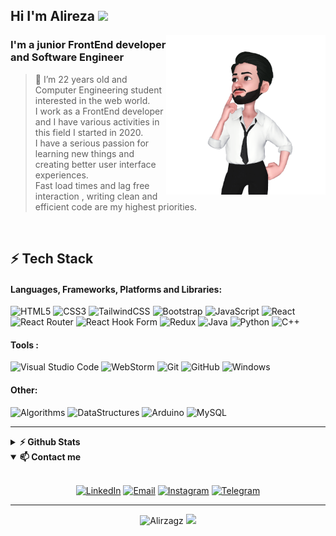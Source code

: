 ## Hi I'm Alireza <img src="https://media.giphy.com/media/hvRJCLFzcasrR4ia7z/giphy.gif" width="25px">

<a href="#"><img src="assets/Alirza.png" align="right" height="255"/></a>
### I'm a junior FrontEnd developer and Software Engineer

> 👀 I’m 22 years old and Computer Engineering student interested in the web world.<br>
> I work as a FrontEnd developer and I have various activities in this field I started in 2020.<br>
> I have a serious passion for learning new things and creating better user interface experiences.<br>
>  Fast load times and lag free interaction , writing clean and efficient code are my highest priorities.<br>

<br>

## ⚡ Tech Stack

#### Languages, Frameworks, Platforms and Libraries: <br>
![HTML5](https://img.shields.io/badge/html5-%23E34F26.svg?style=for-the-badge&logo=html5&logoColor=white)
![CSS3](https://img.shields.io/badge/css3-%231572B6.svg?style=for-the-badge&logo=css3&logoColor=white)
![TailwindCSS](https://img.shields.io/badge/tailwindcss-%2338B2AC.svg?style=for-the-badge&logo=tailwind-css&logoColor=white)
![Bootstrap](https://img.shields.io/badge/bootstrap-%23563D7C.svg?style=for-the-badge&logo=bootstrap&logoColor=white)
![JavaScript](https://img.shields.io/badge/javascript-%23323330.svg?style=for-the-badge&logo=javascript&logoColor=%23F7DF1E)
![React](https://img.shields.io/badge/react-%2320232a.svg?style=for-the-badge&logo=react&logoColor=%2361DAFB)
![React Router](https://img.shields.io/badge/React_Router-CA4245?style=for-the-badge&logo=react-router&logoColor=white)
![React Hook Form](https://img.shields.io/badge/React%20Hook%20Form-%23EC5990.svg?style=for-the-badge&logo=reacthookform&logoColor=white)
![Redux](https://img.shields.io/badge/redux-%23593d88.svg?style=for-the-badge&logo=redux&logoColor=white)
![Java](https://img.shields.io/badge/java-%23ED8B00.svg?style=for-the-badge&logo=java&logoColor=white)
![Python](https://img.shields.io/badge/python-3670A0?style=for-the-badge&logo=python&logoColor=ffdd54)
![C++](https://img.shields.io/badge/c++-%2300599C.svg?style=for-the-badge&logo=c%2B%2B&logoColor=white)


#### Tools : <br>
![Visual Studio Code](https://img.shields.io/badge/Visual%20Studio%20Code-0078d7.svg?style=for-the-badge&logo=visual-studio-code&logoColor=white)
![WebStorm](https://img.shields.io/badge/webstorm-143?style=for-the-badge&logo=webstorm&logoColor=white&color=black)
![Git](https://img.shields.io/badge/git-%23F05033.svg?style=for-the-badge&logo=git&logoColor=white)
![GitHub](https://img.shields.io/badge/github-%23121011.svg?style=for-the-badge&logo=github&logoColor=white)
![Windows](https://img.shields.io/badge/Windows-0078D6?style=for-the-badge&logo=windows&logoColor=white)

#### Other: <br>
![Algorithms](https://img.shields.io/badge/-Algorithms-1C78C0?style=for-the-badge&logo=Algorithms&logoColor=white)
![DataStructures](https://img.shields.io/badge/-Data%20Structures-E4405F?style=for-the-badge&logo=DataStructures&logoColor=white")
![Arduino](https://img.shields.io/badge/-Arduino-23A9F2?style=for-the-badge&logo=Arduino&logoColor=white)
![MySQL](https://img.shields.io/badge/mysql-%2300f.svg?style=for-the-badge&logo=mysql&logoColor=white)

<hr>

<details>	
  <summary><b>⚡ Github Stats</b></summary>
  <br>
  <img src="https://github-readme-stats.vercel.app/api?username=alirza-gz&show_icons=true" height="160" />
  <img src="https://github-readme-stats.vercel.app/api/top-langs/?username=alirza-gz&layout=compact&langs_count=10&hide_border=true" height="160" />
</details>

<details open>
<summary> <b size="30">📫 Contact me </b></summary>
 <br>
  <p align="center">
  <a href="https://www.linkedin.com/in/alirzagz/"><img alt="LinkedIn" src="https://img.shields.io/badge/Linkedin-alirzagz-blue?style=for-the-badge&logo=linkedin"></a>
  <a href="mailto:alireza.niceee@gmail.com"><img alt="Email" src="https://img.shields.io/badge/Email-alireza.niceee@gmail.com-orange?style=for-the-badge&logo=gmail"></a>
  <a href="https://www.instagram.com/Alirzagz"><img alt="Instagram" src="https://img.shields.io/badge/Instagram-alirzagz-red?style=for-the-badge&logo=instagram"></a>
  <a href="https://www.t.me/alirzagz"><img alt="Telegram" src="https://img.shields.io/badge/Telegram-alirzagz-blue?style=for-the-badge&logo=telegram"></a>
  </p>
</details>

<hr>

<p align="center">
  <img src="https://komarev.com/ghpvc/?username=alirza-gz" alt="Alirzagz" />
    <a href="https://github.com/alirza-gz/"><img src="https://img.shields.io/github/followers/alirza-gz?style=flat-square?color=%234CC61E&label=GitHub%20Followers%20"/></a>
</p>
